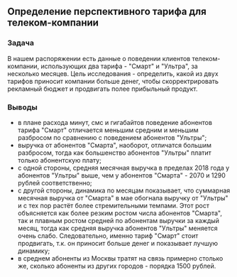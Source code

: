 ## Определение перспективного тарифа для телеком-компании
### Задача
В нашем распоряжении есть данные о поведении клиентов телеком-компании, использующих два тарифа - "Смарт" и "Ультра", за несколько месяцев.
Цель исследования - определить, какой из двух тарифов приносит компании больше денег, чтобы скорректрировать рекламный бюджет и продвигать полее прибыльный продукт.

### Выводы 
- в плане расхода минут, смс и гигабайтов поведение абонентов тарифа "Смарт" отличается меньшим средним и меньшим разбросом по сравнению с поведением абонентов "Ультры";
- выручка от абонентов "Смарта", наоборот, отличатся большим разбросом, тогда как большенство абонентов "Ультры" платит только абонентскую плату;
- с одной стороны, средняя месячная выручка в пределах 2018 года у абонентов "Ультры" выше, чем у абонентов "Смарта" - 2070 и 1290 рублей соответственно;
- с другой стороны, динамика по месяцам показывает, что суммарная месячная выручка от "Смарта" в мае обогнала выручку от "Ультры" и с тех пор растёт более стремительными темпами. Этот рост объясняется как более резким ростом числа абонентов "Смарта", так и плавным ростом средней по абонентам выручки за каждый месяц, тогда как средняя выручка абонентов "Ультры" меняется очень слабо. Следовательно, именно тариф "Смарт" стоит продвигать, т.к. он приносит больше денег и показывает лучшую динамику;
- в среднем абоненты из Москвы тратят на связь примерно столько же, сколько абоненты из других городов - порядка 1500 рублей.
